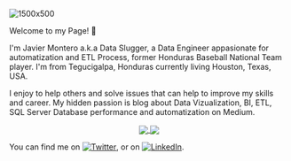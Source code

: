 ![1500x500](https://user-images.githubusercontent.com/15751283/109594001-a3d2f180-7ad7-11eb-8c8a-b97d43ab7e9c.jpg)
<!-- 
<img src="/images/1500x500.jpg" />

    [![DataSlugger's GitHub stats](https://github-readme-stats.vercel.app/api?username=dataslugger&show_icons=true&theme=onedark)](https://github.com/dataslugger/github-readme-stats)
[![Top Langs](https://github-readme-stats.vercel.app/api/top-langs/?username=dataslugger&langs_count=8&layout=compact)](https://github.com/dataslugger/github-readme-stats)
-->
<!--
**DataSlugger/dataslugger** is a ✨ _special_ ✨ repository because its `README.md` (this file) appears on your GitHub profile.

Here are some ideas to get you started:

- 🔭 I’m currently working on ...
- 🌱 I’m currently learning ...
- 👯 I’m looking to collaborate on ...
- 🤔 I’m looking for help with ...
- 💬 Ask me about ...
- 📫 How to reach me: ...
- 😄 Pronouns: ...
- ⚡ Fun fact: ...
-->

<p> Welcome to my Page! 👋 </br>

I'm Javier Montero a.k.a Data Slugger, a Data Engineer appasionate for automatization and ETL Process, former Honduras Baseball National Team player.
I'm from Tegucigalpa, Honduras currently living Houston, Texas, USA. 

I enjoy to help others and solve issues that can help to improve my skills and career.
My hidden passion is blog about Data Vizualization, BI, ETL, SQL Server Database performance and automatization on Medium.

<div align="center">
<a href="https://github.com/dataslugger/github-readme-stats">
  <img align="center" src="https://github-readme-stats.vercel.app/api?username=dataslugger&show_icons=true&theme=onedark" />
</a>
<a href="https://github.com/dataslugger/github-readme-stats">
  <img align="center" src="https://github-readme-stats.vercel.app/api/top-langs/?username=dataslugger&langs_count=8&layout=compact" />
</a>
</div>

<p></p>

<p></p>

<!-- Actual text -->
You can find me on [![Twitter][1.2]][1], or on [![LinkedIn][2.2]][2].

<!-- Icons -->
[1.2]: ![twitter](https://user-images.githubusercontent.com/15751283/109595548-5c9a3000-7ada-11eb-84ac-8cc03d376365.png) (twitter icon without padding)
[2.2]: ![linkedin](https://user-images.githubusercontent.com/15751283/109595719-af73e780-7ada-11eb-8c7b-095f46034503.png) (LinkedIn icon without padding)

<!-- Links to your social media accounts -->
[1]: https://twitter.com/dataslugger
[2]: https://www.linkedin.com/in/jmonterohn/